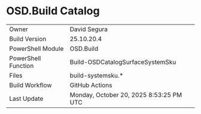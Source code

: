 ﻿# OSD.Build Catalog

| | |
|-|-|
| Owner | David Segura |
| Build Version | 25.10.20.4 |
| PowerShell Module | OSD.Build |
| PowerShell Function | Build-OSDCatalogSurfaceSystemSku |
| Files | build-systemsku.* |
| Build Workflow | GitHub Actions |
| Last Update | Monday, October 20, 2025 8:53:25 PM UTC |
